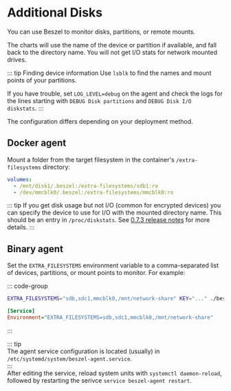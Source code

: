 # Additional Disks

You can use Beszel to monitor disks, partitions, or remote mounts.

The charts will use the name of the device or partition if available, and fall back to the directory name. You will not get I/O stats for network mounted drives.

::: tip Finding device information
Use `lsblk` to find the names and mount points of your partitions.

If you have trouble, set `LOG_LEVEL=debug` on the agent and check the logs for the lines starting with `DEBUG Disk partitions` and `DEBUG Disk I/O diskstats`.
:::

The configuration differs depending on your deployment method.

## Docker agent

Mount a folder from the target filesystem in the container's `/extra-filesystems` directory:

```yaml
volumes:
  - /mnt/disk1/.beszel:/extra-filesystems/sdb1:ro
  - /dev/mmcblk0/.beszel:/extra-filesystems/mmcblk0:ro
```

::: tip
If you get disk usage but not I/O (common for encrypted devices) you can specify the device to use for I/O with the mounted directory name. This should be an entry in `/proc/diskstats`. See [0.7.3 release notes](https://github.com/henrygd/beszel/releases/tag/v0.7.3) for more details.
:::

## Binary agent

Set the `EXTRA_FILESYSTEMS` environment variable to a comma-separated list of devices, partitions, or mount points to monitor. For example:

::: code-group

```bash [bash]
EXTRA_FILESYSTEMS="sdb,sdc1,mmcblk0,/mnt/network-share" KEY="..." ./beszel-agent
```

```ini [beszel-agent.service]
[Service]
Environment="EXTRA_FILESYSTEMS=sdb,sdc1,mmcblk0,/mnt/network-share"
```
:::

::: tip  
The agent service configuration is located (usually) in `/etc/systemd/system/beszel-agent.service`.  
:::  
After editing the service, reload system units with `systemctl daemon-reload`, followed by restarting the serivce `service beszel-agent restart`.  
